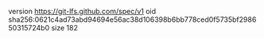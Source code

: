 version https://git-lfs.github.com/spec/v1
oid sha256:0621c4ad73abd94694e56ac38d106398b6bb778ced0f5735bf298650315724b0
size 182
